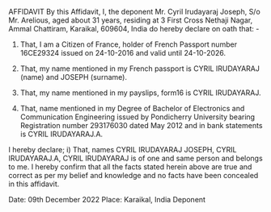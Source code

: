
AFFIDAVIT 
By this Affidavit, I, the deponent Mr. Cyril Irudayaraj Joseph, S/o Mr. Arelious, aged about 31 years, residing at 3 First Cross Nethaji Nagar, Ammal Chattiram, Karaikal, 609604, India do hereby declare on oath that: -
1.	That, I am a Citizen of France, holder of French Passport number 16CE29324 issued on 24-10-2016 and valid until 24-10-2026.

2.	That, my name mentioned in my French passport is CYRIL IRUDAYARAJ (name) and JOSEPH (surname).

3.	 That, my name mentioned in my payslips, form16 is CYRIL IRUDAYARAJ.

4.	That, name mentioned in my Degree of Bachelor of Electronics and Communication Engineering issued by Pondicherry University bearing Registration number 293176030 dated May 2012 and in bank statements is CYRIL IRUDAYARAJ.A.

I hereby declare;
i)	That, names CYRIL IRUDAYARAJ JOSEPH, CYRIL IRUDAYARAJ.A, CYRIL IRUDAYARAJ is of one and same person and belongs to me.
I hereby confirm that all the facts stated herein above are true and correct as per my belief and knowledge and no facts have been concealed in this affidavit.
                                                                                                                                               
Date: 09th December 2022
Place: Karaikal, India        				Deponent



